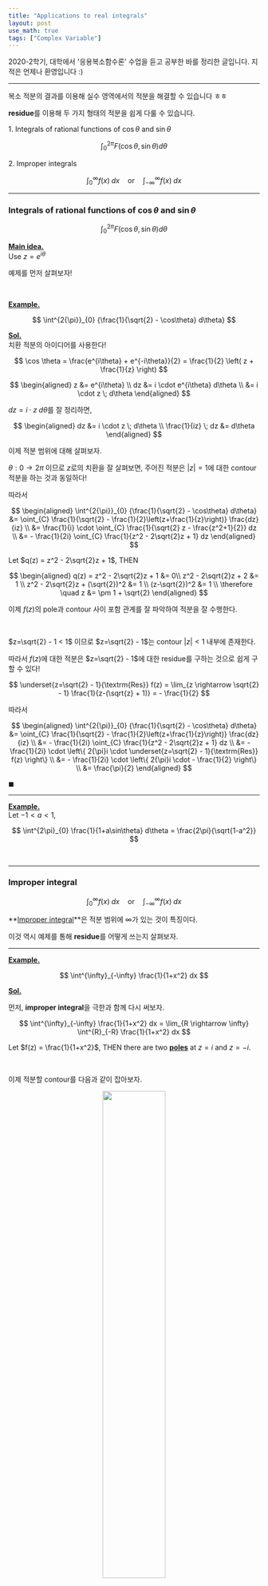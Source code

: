 ```yaml
---
title: "Applications to real integrals"
layout: post
use_math: true
tags: ["Complex Variable"]
---
```



2020-2학기, 대학에서 '응용복소함수론' 수업을 듣고 공부한 바를 정리한 글입니다. 지적은 언제나 환영입니다 :)

<hr>

복소 적분의 결과를 이용해 실수 영역에서의 적분을 해결할 수 있습니다 ㅎㅎ

**residue**를 이용해 두 가지 형태의 적분을 쉽게 다룰 수 있습니다.

1\. Integrals of rational functions of $\cos \theta$ and $\sin \theta$

$$
\int^{2{\pi}}_{0} {F(\cos \theta, \sin \theta) d\theta}
$$

2\. Improper integrals

$$
\int^{\infty}_{0} {f(x) \; dx} \quad \textrm{or} \quad \int^{\infty}_{-\infty} {f(x) \; dx}
$$

<hr>

### Integrals of rational functions of $\cos \theta$ and $\sin \theta$

$$
\int^{2{\pi}}_{0} {F(\cos \theta, \sin \theta) d\theta}
$$

**<u>Main idea.</u>** <br>
Use $z=e^{i\theta}$

예제를 먼저 살펴보자!

<br>

**<u>Example.</u>** <br>

$$
\int^{2{\pi}}_{0} {\frac{1}{\sqrt{2} - \cos\theta} d\theta}
$$


**<u>Sol.</u>** <br>
치환 적분의 아이디어를 사용한다!

$$
\cos \theta = \frac{e^{i\theta} + e^{-i\theta}}{2} = \frac{1}{2} \left( z + \frac{1}{z} \right)
$$

$$
\begin{aligned}
  z &= e^{i\theta} \\
  dz &= i \cdot e^{i\theta} d\theta \\
  &= i \cdot z \; d\theta
\end{aligned}
$$

$dz = i \cdot z \; d\theta$를 잘 정리하면,

$$
\begin{aligned}
  dz &= i \cdot z \; d\theta \\
  \frac{1}{iz} \; dz &= d\theta
\end{aligned}
$$

이제 적분 범위에 대해 살펴보자.

$\theta: 0 \rightarrow 2\pi$ 이므로 $z$로의 치환을 잘 살펴보면, 주어진 적분은 $\lvert z \rvert = 1$에 대한 contour 적분을 하는 것과 동일하다!

따라서

$$
\begin{aligned}
  \int^{2{\pi}}_{0} {\frac{1}{\sqrt{2} - \cos\theta} d\theta} &= \oint_{C} \frac{1}{\sqrt{2} - \frac{1}{2}\left(z+\frac{1}{z}\right)} \frac{dz}{iz} \\
  &= \frac{1}{i} \cdot \oint_{C} \frac{1}{\sqrt{2} z - \frac{z^2+1}{2}} dz \\
  &= - \frac{1}{2i} \oint_{C} \frac{1}{z^2 - 2\sqrt{2}z + 1} dz
\end{aligned}
$$

Let $q(z) = z^2 - 2\sqrt{2}z + 1$, THEN

$$
\begin{aligned}
  q(z) = z^2 - 2\sqrt{2}z + 1 &= 0\\
  z^2 - 2\sqrt{2}z + 2 &= 1 \\
  z^2 - 2\sqrt{2}z + (\sqrt{2})^2 &= 1 \\
  (z-\sqrt{2})^2 &= 1 \\
  \therefore \quad z &= \pm 1 + \sqrt{2}
\end{aligned}
$$

이제 $f(z)$의 pole과 contour 사이 포함 관계를 잘 파악하여 적분을 잘 수행한다.

<br>

$z=\sqrt{2} -  1 < 1$ 이므로 $z=\sqrt{2} -  1$는 contour $\lvert z \rvert < 1$ 내부에 존재한다.

따라서 $f(z)$에 대한 적분은 $z=\sqrt{2} -  1$에 대한 residue를 구하는 것으로 쉽게 구할 수 있다!

$$
\underset{z=\sqrt{2} -  1}{\textrm{Res}} f(z) = \lim_{z \rightarrow \sqrt{2} -  1} \frac{1}{z-(\sqrt{z} + 1)} = - \frac{1}{2}
$$


따라서 

$$
\begin{aligned}
  \int^{2{\pi}}_{0} {\frac{1}{\sqrt{2} - \cos\theta} d\theta} &= \oint_{C} \frac{1}{\sqrt{2} - \frac{1}{2}\left(z+\frac{1}{z}\right)} \frac{dz}{iz} \\
  &= - \frac{1}{2i} \oint_{C} \frac{1}{z^2 - 2\sqrt{2}z + 1} dz \\
  &= - \frac{1}{2i} \cdot \left\{ 2{\pi}i \cdot \underset{z=\sqrt{2} -  1}{\textrm{Res}} f(z) \right\} \\
  &= - \frac{1}{2i} \cdot \left\{ 2{\pi}i \cdot - \frac{1}{2} \right\} \\
  &= \frac{\pi}{2}
\end{aligned}
$$

$\blacksquare$

<hr>

**<u>Example.</u>** <br>
Let $-1 < a < 1$,

$$
\int^{2\pi}_{0} \frac{1}{1+a\sin\theta} d\theta = \frac{2\pi}{\sqrt{1-a^2}}
$$

<br>
<hr>

### Improper integral

$$
\int^{\infty}_{0} {f(x) \; dx} \quad \textrm{or} \quad \int^{\infty}_{-\infty} {f(x) \; dx}
$$

**<u>Improper integral</u>**은 적분 범위에 $\infty$가 있는 것이 특징이다.

이것 역시 예제를 통해 **residue**를 어떻게 쓰는지 살펴보자.

<hr>

**<u>Example.</u>** <br>

$$
\int^{\infty}_{-\infty} \frac{1}{1+x^2} dx
$$

**<u>Sol.</u>** <br>

먼저, **improper integral**을 극한과 함께 다시 써보자.

$$
\int^{\infty}_{-\infty} \frac{1}{1+x^2} dx = \lim_{R \rightarrow \infty} \int^{R}_{-R} \frac{1}{1+x^2} dx
$$

Let $f(z) = \frac{1}{1+x^2}$, THEN there are two **<u>poles</u>** at $z=i$ and $z=-i$.

<br>

이제 적분할 contour를 다음과 같이 잡아보자.

<div style="text-align: center;">
  <img src="{{site.url}}/mathematics/assets/img/gaussian_integral.png" style="width: 50%;" >
</div>

그리고 contour 적분을 해보면,

$$
\oint_{D_R} f(z) dz = \int^{R}_{-R} f(z) dz + \int_{C_R} f(z) dz
$$

여기서 $\oint_{D_R} f(z) dz$는 residue thm에 따라

$$
\begin{aligned}
  \oint_{D_R} f(z) dz &= \oint_{D_R} \frac{1}{1+z^2} dz \\
  &= \oint_{D_R} \frac{1}{(z+i)(z-i)} \\
  &= 2{\pi}i \cdot \underset{z=i}{\textrm{Res}} \frac{1}{(z+i)(z-i)} \\
  &= 2{\pi}i \cdot \frac{1}{2i} = \pi
\end{aligned}
$$

<br>

이제 적분에서 arc integral인 $\int_{C_R} f(z) dz$에 대해 살펴보자.

이때, $\int_{C_R} f(z) dz$의 정확한 적분값은 구하지 않고, **<u>ML-inequality</u>**를 사용해 **bound**만 구할 것이다.

$$
\begin{aligned}
  \left\lvert \int_{C_R} \frac{1}{1+z^2} dz \right\rvert &\le \frac{1}{R^2 - 1} \cdot {\pi}R \\
  & \rightarrow 0 \quad \textrm{as} \quad R \rightarrow \infty
\end{aligned}
$$

즉, $R \rightarrow \infty$ 일 때, $\int_{C_R} f(z) dz$가 0으로 수렴하므로

$$
\begin{aligned}
  \lim_{R \rightarrow \infty} \left\{ \oint_{D_R} f(z) dz \right\} &= \lim_{R \rightarrow \infty} \left\{ \int^{R}_{-R} f(z) dz \right\} + \lim_{R \rightarrow \infty} \left\{ \int_{C_R} f(z) dz \right\} \\
  \pi &= \lim_{R \rightarrow \infty} \left\{ \int^{R}_{-R} f(z) dz \right\} + 0\\
  \pi &=  \int^{\infty}_{-\infty} f(z) dz
\end{aligned}
$$

Therefore,

$$
\int^{\infty}_{-\infty} \frac{1}{1+z^2} dz = \pi
$$

$\blacksquare$

<br>
<hr>

**<u>Definition.</u>** improper integral <br>
IF $f(z)$ is continuous on $(-\infty, \infty)$

$$
\int^{\infty}_{\infty} f(x) \; dx = \lim_{R_1 \rightarrow \infty} \int^{a}_{-R_1} f(x) \; dx + \lim_{R_2 \rightarrow \infty} \int^{R_2}_{a} f(x) \; dx
$$

<br>

**<u>Definition.</u>** Cauchy principal value of improper integral<br>


만약 **improper integral**에 대한 두 적분의 극한값이 존재한다면,

Cauchy principal value of $\int^{\infty}_{\infty} f(x) \; dx$ is defined by

$$
\lim_{R \rightarrow \infty} \int^{R}_{-R} f(x) \; dx
$$

<br>

**<u>Caution!</u>**<br>
일반적으로 **improper integral**과 **Cauchy P.V.**를 같다고 단정할 순 없음!

**<u>Example.</u>**<br>
Calculate both improper integral and Cauchy P.V.

$$
\int^{\infty}_{-\infty} x \; dx
$$

1\. **<u>impropr integral</u>**

$$
\begin{aligned}
  \int^{\infty}_{-\infty} x \; dx &= \lim_{R_1 \rightarrow \infty} \int^{0}_{-R_1} x \; dx + \lim_{R_2 \rightarrow \infty} \int^{R_2}_{0} x \; dx \\
  &= -\infty + \infty \\
  &= \textrm{undefined}
\end{aligned}
$$


2\. **<u>Cauchy P.V.</u>**

$$
\begin{aligned}
  \int^{\infty}_{-\infty} x \; dx &= \lim_{R \rightarrow \infty} \int^{R}_{-R} x \; dx \\
  &= 0 \quad (\because x \textrm{ is odd function.})
\end{aligned} \\
$$

따라서 일반적으로 **improper integral**과 **Cauchy P.V.**를 같다고 단정할 순 없다! $\blacksquare$
